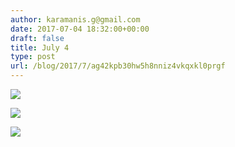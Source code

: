 ```yaml
---
author: karamanis.g@gmail.com
date: 2017-07-04 18:32:00+00:00
draft: false
title: July 4
type: post
url: /blog/2017/7/ag42kpb30hw5h8nniz4vkqxkl0prgf
---
```




  
   ![](https://images.squarespace-cdn.com/content/v1/4f3f61bae4b063b909445965/1499188398367-PQP9J1EQ4XKU3I0G8T6X/ke17ZwdGBToddI8pDm48kJUlZr2Ql5GtSKWrQpjur5t7gQa3H78H3Y0txjaiv_0fDoOvxcdMmMKkDsyUqMSsMWxHk725yiiHCCLfrh8O1z5QPOohDIaIeljMHgDF5CVlOqpeNLcJ80NK65_fV7S1UfNdxJhjhuaNor070w_QAc94zjGLGXCa1tSmDVMXf8RUVhMJRmnnhuU1v2M8fLFyJw/IMG_1570.jpg?format=original)

  

  
   ![](https://images.squarespace-cdn.com/content/v1/4f3f61bae4b063b909445965/1499188398914-1AZ8T35YV3RDMSYI15A2/ke17ZwdGBToddI8pDm48kJUlZr2Ql5GtSKWrQpjur5t7gQa3H78H3Y0txjaiv_0fDoOvxcdMmMKkDsyUqMSsMWxHk725yiiHCCLfrh8O1z5QPOohDIaIeljMHgDF5CVlOqpeNLcJ80NK65_fV7S1UfNdxJhjhuaNor070w_QAc94zjGLGXCa1tSmDVMXf8RUVhMJRmnnhuU1v2M8fLFyJw/IMG_1574.jpg?format=original)

  

  
   ![](https://images.squarespace-cdn.com/content/v1/4f3f61bae4b063b909445965/1499188444503-AV3ZYRKSFOMRT1479QE6/ke17ZwdGBToddI8pDm48kNiEM88mrzHRsd1mQ3bxVct7gQa3H78H3Y0txjaiv_0fDoOvxcdMmMKkDsyUqMSsMWxHk725yiiHCCLfrh8O1z4YTzHvnKhyp6Da-NYroOW3ZGjoBKy3azqku80C789l0s0XaMNjCqAzRibjnE_wBlkZ2axuMlPfqFLWy-3Tjp4nKScCHg1XF4aLsQJlo6oYbA/IMG_1575.jpg?format=original)

  


